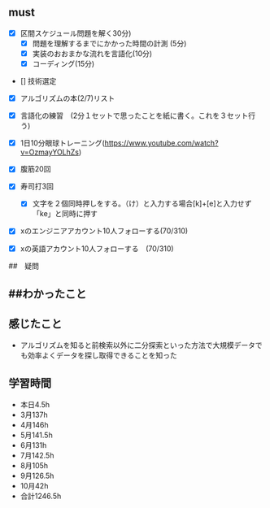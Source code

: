 

## must
- [x] 区間スケジュール問題を解く30分)
  - [x] 問題を理解するまでにかかった時間の計測 (5分)
  - [x] 実装のおおまかな流れを言語化(10分)
  - [x] コーディング(15分)
- [] 技術選定
- [x] アルゴリズムの本(2/7)リスト
- [x] 言語化の練習　(2分１セットで思ったことを紙に書く。これを３セット行う)
- [x] 1日10分眼球トレーニング(https://www.youtube.com/watch?v=OzmayYOLhZs)
- [x] 腹筋20回
- [x] 寿司打3回
  - [x] 文字を２個同時押しをする。（け）と入力する場合[k]+[e]と入力せず「ke」と同時に押す
- [x] xのエンジニアアカウント10人フォローする(70/310)
- [x] xの英語アカウント10人フォローする　(70/310)
     

##　疑問



##わかったこと
- 


## 感じたこと
- アルゴリズムを知ると前検索以外に二分探索といった方法で大規模データでも効率よくデータを探し取得できることを知った


## 学習時間
  - 本日4.5h
  - 3月137h
  - 4月146h
  - 5月141.5h
  - 6月131h
  - 7月142.5h
  - 8月105h
  - 9月126.5h
  - 10月42h
  - 合計1246.5h
    






